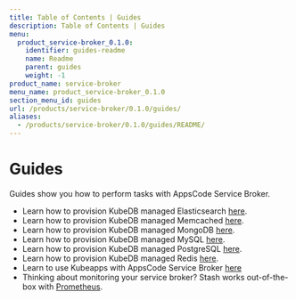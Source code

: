 ```yaml
---
title: Table of Contents | Guides
description: Table of Contents | Guides
menu:
  product_service-broker_0.1.0:
    identifier: guides-readme
    name: Readme
    parent: guides
    weight: -1
product_name: service-broker
menu_name: product_service-broker_0.1.0
section_menu_id: guides
url: /products/service-broker/0.1.0/guides/
aliases:
  - /products/service-broker/0.1.0/guides/README/
---
```

# Guides

Guides show you how to perform tasks with AppsCode Service Broker.

- Learn how to provision KubeDB managed Elasticsearch [here](/products/service-broker/0.1.0/guides/kubedb/elasticsearch).
- Learn how to provision KubeDB managed Memcached [here](/products/service-broker/0.1.0/guides/kubedb/memcached).
- Learn how to provision KubeDB managed MongoDB [here](/products/service-broker/0.1.0/guides/kubedb/mongodb).
- Learn how to provision KubeDB managed MySQL [here](/products/service-broker/0.1.0/guides/kubedb/mysql).
- Learn how to provision KubeDB managed PostgreSQL [here](/products/service-broker/0.1.0/guides/kubedb/postgres).
- Learn how to provision KubeDB managed Redis [here](/products/service-broker/0.1.0/guides/kubedb/redis).
- Learn to use Kubeapps with AppsCode Service Broker [here](/products/service-broker/0.1.0/guides/kubeapps)
- Thinking about monitoring your service broker? Stash works out-of-the-box with [Prometheus](/products/service-broker/0.1.0/guides/monitoring/overview).
